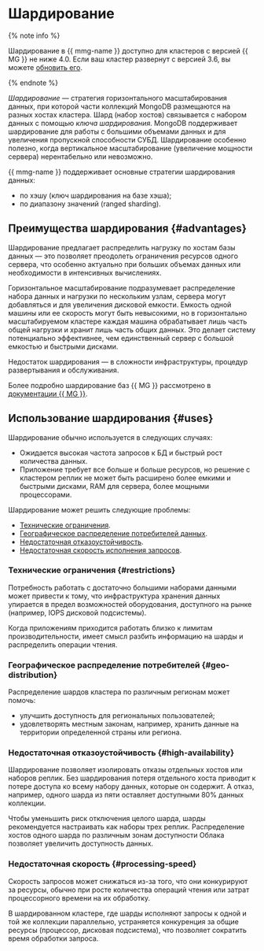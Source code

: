 # Шардирование

{% note info %}

Шардирование в {{ mmg-name }} доступно для кластеров с версией {{ MG }} не ниже 4.0. Если ваш кластер развернут с версией 3.6, вы можете [обновить его](../operations/cluster-version-update.md).

{% endnote %}

_Шардирование_ — стратегия горизонтального масштабирования данных, при которой части коллекций MongoDB размещаются на разных хостах кластера. Шард (набор хостов) связывается с набором данных с помощью _ключа шардирования_. MongoDB поддерживает шардирование для работы с большими объемами данных и для увеличения пропускной способности СУБД. Шардирование особенно полезно, когда вертикальное масштабирование (увеличение мощности сервера) нерентабельно или невозможно.

{{ mmg-name }} поддерживает основные стратегии шардирования данных:
 
 * по хэшу (ключ шардирования на базе хэша);
 * по диапазону значений (ranged sharding).


## Преимущества шардирования {#advantages}

Шардирование предлагает распределить нагрузку по хостам базы данных — это позволяет преодолеть ограничения ресурсов одного сервера, что особенно актуально при больших объемах данных или необходимости в интенсивных вычислениях.

Горизонтальное масштабирование подразумевает распределение набора данных и нагрузки по нескольким узлам, сервера могут добавляться и для увеличения дисковой емкости. Емкость одной машины или ее скорость могут быть невысокими, но в горизонтально масштабируемом кластере каждая машина обрабатывает лишь часть общей нагрузки и хранит лишь часть общих данных. Это делает систему потенциально эффективнее, чем единственный сервер с большой емкостью и быстрыми дисками.

Недостаток шардирования — в сложности инфраструктуры, процедур развертывания и обслуживания.

Более подробно шардирование баз {{ MG }} рассмотрено в [документации {{ MG }}](https://docs.mongodb.com/v4.0/sharding/#sharded-cluster).


## Использование шардирования {#uses}

Шардирование обычно используется в следующих случаях:

* Ожидается высокая частота запросов к БД и быстрый рост количества данных.
* Приложение требует все больше и больше ресурсов, но решение с кластером реплик не может быть расширено более емкими и быстрыми дисками, RAM для сервера, более мощными процессорами.

Шардирование может решить следующие проблемы:

* [Технические ограничения](#restrictions).
* [Географическое распределение потребителей данных](#geo-distribution).
* [Недостаточная отказоустойчивость](#high-availability).
* [Недостаточная скорость исполнения запросов](#processing-speed).

### Технические ограничения {#restrictions}

Потребность работать с достаточно большими наборами данными может привести к тому, что инфраструктура хранения данных упирается в предел возможностей оборудования, доступного на рынке (например, IOPS дисковой подсистемы).

Когда приложениям приходится работать близко к лимитам производительности, имеет смысл разбить информацию на шарды и распределить операции чтения.

### Географическое распределение потребителей {#geo-distribution}

Распределение шардов кластера по различным регионам может помочь:

* улучшить доступность для региональных пользователей;
* удовлетворять местным законам, например, хранить данные на территории определенной страны или региона.

### Недостаточная отказоустойчивость {#high-availability}

Шардирование позволяет изолировать отказы отдельных хостов или наборов реплик. Без шардирования потеря отдельного хоста приводит к потере доступа ко всему набору данных, которые он содержит. А отказ, например, одного шарда из пяти оставляет доступными 80% данных коллекции.

Чтобы уменьшить риск отключения целого шарда, шарды рекомендуется настраивать как наборы трех реплик. Распределение хостов одного шарда по различным зонам доступности Облака позволяет увеличить доступность данных.

### Недостаточная скорость {#processing-speed}

Скорость запросов может снижаться из-за того, что они конкурируют за ресурсы, обычно при росте количества операций чтения или затрат процессорного времени на их обработку.

В шардированном кластере, где шарды исполняют запросы к одной и той же коллекции параллельно, устраняется
конкуренция за общие ресурсы (процессор, дисковая подсистема), что позволяет сократить время обработки запроса.